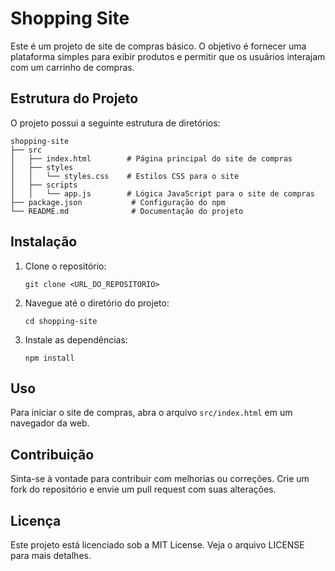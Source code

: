 # Shopping Site

Este é um projeto de site de compras básico. O objetivo é fornecer uma plataforma simples para exibir produtos e permitir que os usuários interajam com um carrinho de compras.

## Estrutura do Projeto

O projeto possui a seguinte estrutura de diretórios:

```
shopping-site
├── src
│   ├── index.html        # Página principal do site de compras
│   ├── styles
│   │   └── styles.css    # Estilos CSS para o site
│   ├── scripts
│   │   └── app.js        # Lógica JavaScript para o site de compras
├── package.json           # Configuração do npm
└── README.md              # Documentação do projeto
```

## Instalação

1. Clone o repositório:
   ```
   git clone <URL_DO_REPOSITORIO>
   ```
2. Navegue até o diretório do projeto:
   ```
   cd shopping-site
   ```
3. Instale as dependências:
   ```
   npm install
   ```

## Uso

Para iniciar o site de compras, abra o arquivo `src/index.html` em um navegador da web.

## Contribuição

Sinta-se à vontade para contribuir com melhorias ou correções. Crie um fork do repositório e envie um pull request com suas alterações.

## Licença

Este projeto está licenciado sob a MIT License. Veja o arquivo LICENSE para mais detalhes.